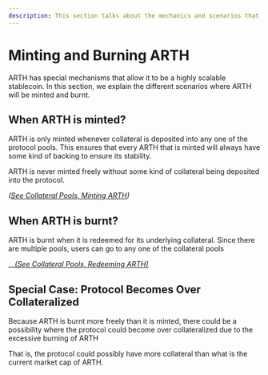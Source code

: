 ```yaml
---
description: This section talks about the mechanics and scenarios that mint and burn ARTH
---
```


# Minting and Burning ARTH

ARTH has special mechanisms that allow it to be a highly scalable stablecoin. In this section, we explain the different scenarios where ARTH will be minted and burnt.

## When ARTH is minted?

ARTH is only minted whenever collateral is deposited into any one of the protocol pools. This ensures that every ARTH that is minted will always have some kind of backing to ensure its stability.

ARTH is never minted freely without some kind of collateral being deposited into the protocol.

_\(_[_See Collateral Pools, Minting ARTH_](collateral-pools/minting-and-redeeming-arth.md#minting-arth)_\)_

## When ARTH is burnt?

ARTH is burnt when it is redeemed for its underlying collateral. Since there are multiple pools, users can go to any one of the collateral pools 

\_\_[_\(See Collateral Pools, Redeeming ARTH\)_](collateral-pools/minting-and-redeeming-arth.md#redeeming-arth)

## Special Case: Protocol Becomes Over Collateralized

Because ARTH is burnt more freely than it is minted, there could be a possibility where the protocol could become over collateralized due to the excessive burning of ARTH

That is, the protocol could possibly have more collateral than what is the current market cap of ARTH.

